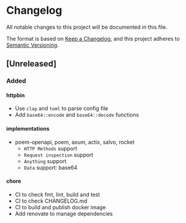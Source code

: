 # Changelog

All notable changes to this project will be documented in this file.

The format is based on [Keep a Changelog](https://keepachangelog.com/en/1.0.0/),
and this project adheres to [Semantic Versioning](https://semver.org/spec/v2.0.0.html).

## [Unreleased]

### Added

#### httpbin

- Use `clap` and `toml` to parse config file
- Add `base64::encode` and `base64::decode` functions

#### implementations

- poem-openapi, poem, axum, actix, salvo, rocket
  - `HTTP Methods` support
  - `Request inspection` support
  - `Anything` support
  - `Data` support: base64

#### chore

- CI to check fmt, lint, build and test
- CI to check CHANGELOG.md
- CI to build and publish docker image
- Add renovate to manage dependencies
